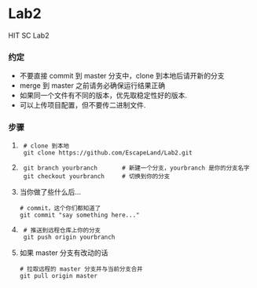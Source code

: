 # Lab2
HIT SC Lab2

### 约定

* 不要直接 commit 到 master 分支中，clone 到本地后请开新的分支
* merge 到 master 之前请务必确保运行结果正确
* 如果同一个文件有不同的版本，优先取稳定性好的版本. 
* 可以上传项目配置，但不要传二进制文件. 

### 步骤

1. ```shell
    # clone 到本地
    git clone https://github.com/EscapeLand/Lab2.git
    ```
2. ```shell
    git branch yourbranch       # 新建一个分支，yourbranch 是你的分支名字
    git checkout yourbranch     # 切换到你的分支
    ```
3. 当你做了些什么后...
    ```shell
    # commit，这个你们都知道了
    git commit "say something here..."
    ```
4. ```shell
    # 推送到远程仓库上你的分支
    git push origin yourbranch
    ```
5. 如果 master 分支有改动的话
    ```shell
    # 拉取远程的 master 分支并与当前分支合并
    git pull origin master
    ```
